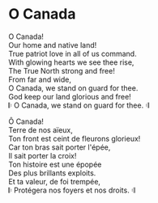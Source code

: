 # O Canada

O Canada!  
Our home and native land!  
True patriot love in all of us command.  
With glowing hearts we see thee rise,  
The True North strong and free!  
From far and wide,  
O Canada, we stand on guard for thee.  
God keep our land glorious and free!  
𝄆 O Canada, we stand on guard for thee. 𝄇

Ô Canada!  
Terre de nos aïeux,  
Ton front est ceint de fleurons glorieux!  
Car ton bras sait porter l'épée,  
Il sait porter la croix!  
Ton histoire est une épopée  
Des plus brillants exploits.  
Et ta valeur, de foi trempée,  
𝄆 Protégera nos foyers et nos droits. 𝄇
